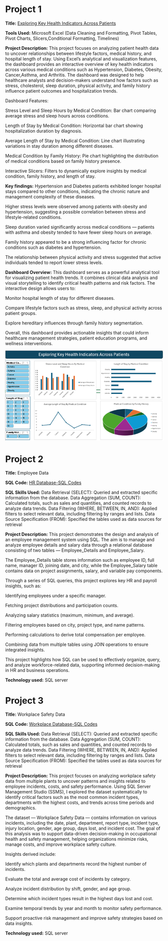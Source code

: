 # Project 1

**Title:** [Exploring Key Health Indicators Across Patients](https://github.com/ZubeiruBukari/ZubeiruBukari.github.io/blob/main/Health%20Insight.xlsx)

**Tools Used:** Microsoft Excel (Data Cleaning and Formatting, Pivot Tables, Pivot Charts, Slicers,Conditional Formatting, Timelines)

**Project Description:** This project focuses on analyzing patient health data to uncover relationships between lifestyle factors, medical history, and hospital length of stay. Using Excel’s analytical and visualization features, the dashboard provides an interactive overview of key health indicators across various medical conditions such as Hypertension, Diabetes, Obesity, Cancer,Asthma, and Arthritis. The dashboard was designed to help healthcare analysts and decision-makers understand how factors such as stress, cholesterol, sleep duration, physical activity, and family history influence patient outcomes and hospitalization trends.

Dashboard Features:

Stress Level and Sleep Hours by Medical Condition: Bar chart comparing average stress and sleep hours across conditions.

Length of Stay by Medical Condition: Horizontal bar chart showing hospitalization duration by diagnosis.

Average Length of Stay by Medical Condition: Line chart illustrating variations in stay duration among different diseases.

Medical Condition by Family History: Pie chart highlighting the distribution of medical conditions based on family history presence.

Interactive Slicers: Filters to dynamically explore insights by medical condition, family history, and length of stay.

**Key findings:** Hypertension and Diabetes patients exhibited longer hospital stays compared to other conditions, indicating the chronic nature and management complexity of these diseases.

Higher stress levels were observed among patients with obesity and hypertension, suggesting a possible correlation between stress and lifestyle-related conditions.

Sleep duration varied significantly across medical conditions — patients with asthma and obesity tended to have fewer sleep hours on average.

Family history appeared to be a strong influencing factor for chronic conditions such as diabetes and hypertension.

The relationship between physical activity and stress suggested that active individuals tended to report lower stress levels.

**Dashboard Overview:** This dashboard serves as a powerful analytical tool for visualizing patient health trends. It combines clinical data analysis and visual storytelling to identify critical health patterns and risk factors. The interactive design allows users to:

Monitor hospital length of stay for different diseases.

Compare lifestyle factors such as stress, sleep, and physical activity across patient groups.

Explore hereditary influences through family history segmentation.

Overall, this dashboard provides actionable insights that could inform healthcare management strategies, patient education programs, and wellness interventions.

![HealthInsights](HealthInsights.PNG)

# Project 2

**Title:** Employee Data

**SQL Code:** [HR Database-SQL Codes](https://github.com/ZubeiruBukari/ZubeiruBukari.github.io/blob/main/Employee.SQL)

**SQL Skills Used:** Data Retrieval (SELECT): Queried and extracted specific information from the database.
Data Aggregation (SUM, COUNT): Calculated totals, such as sales and quantities, and counted records to analyze data trends.
Data Filtering (WHERE, BETWEEN, IN, AND): Applied filters to select relevant data, including filtering by ranges and lists.
Data Source Specification (FROM): Specified the tables used as data sources for retrieval

**Project Description:** This project demonstrates the design and analysis of an employee management system using SQL. The aim is to manage and analyze employee details and salary data through a relational database consisting of two tables — Employee_Details and Employee_Salary.

The Employee_Details table stores information such as employee ID, full name, manager ID, joining date, and city, while the Employee_Salary table contains data on project assignments, salary, and variable pay components.

Through a series of SQL queries, this project explores key HR and payroll insights, such as:

Identifying employees under a specific manager.

Fetching project distributions and participation counts.

Analyzing salary statistics (maximum, minimum, and average).

Filtering employees based on city, project type, and name patterns.

Performing calculations to derive total compensation per employee.

Combining data from multiple tables using JOIN operations to ensure integrated insights.

This project highlights how SQL can be used to effectively organize, query, and analyze workforce-related data, supporting informed decision-making in HR and business operations.

**Technology used:** SQL server

# Project 3

**Title:** Workplace Safety Data

**SQL Code:** [Workplace Database-SQL Codes](https://github.com/ZubeiruBukari/ZubeiruBukari.github.io/blob/main/Workplace_Safety.SQL)

**SQL Skills Used:** Data Retrieval (SELECT): Queried and extracted specific information from the database.
Data Aggregation (SUM, COUNT): Calculated totals, such as sales and quantities, and counted records to analyze data trends.
Data Filtering (WHERE, BETWEEN, IN, AND): Applied filters to select relevant data, including filtering by ranges and lists.
Data Source Specification (FROM): Specified the tables used as data sources for retrieval

**Project Description:** This project focuses on analyzing workplace safety data from multiple plants to uncover patterns and insights related to employee incidents, costs, and safety performance. Using SQL Server Management Studio (SSMS), I explored the dataset systematically to identify critical factors such as the most common incident types, departments with the highest costs, and trends across time periods and demographics.

The dataset — Workplace Safety Data — contains information on various incidents, including the date, plant, department, report type, incident type, injury location, gender, age group, days lost, and incident cost. The goal of this analysis was to support data-driven decision-making in occupational health and safety management, helping organizations minimize risks, manage costs, and improve workplace safety culture.

Insights derived include:

Identify which plants and departments record the highest number of incidents.

Evaluate the total and average cost of incidents by category.

Analyze incident distribution by shift, gender, and age group.

Determine which incident types result in the highest days lost and cost.

Examine temporal trends by year and month to monitor safety performance.

Support proactive risk management and improve safety strategies based on data insights.

**Technology used:** SQL server
